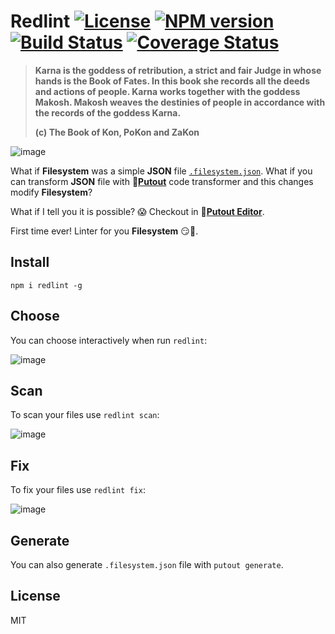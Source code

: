 # Redlint [![License][LicenseIMGURL]][LicenseURL] [![NPM version][NPMIMGURL]][NPMURL] [![Build Status][BuildStatusIMGURL]][BuildStatusURL] [![Coverage Status][CoverageIMGURL]][CoverageURL]

[NPMURL]: https://npmjs.org/package/redlint "npm"
[NPMIMGURL]: https://img.shields.io/npm/v/redlint.svg?style=flat&longCache=true
[BuildStatusURL]: https://github.com/putoutjs/printer/actions/workflows/nodejs.yml "Build Status"
[BuildStatusIMGURL]: https://github.com/putoutjs/printer/actions/workflows/nodejs.yml/badge.svg
[LicenseURL]: https://tldrlegal.com/license/mit-license "MIT License"
[LicenseIMGURL]: https://img.shields.io/badge/license-MIT-317BF9.svg?style=flat
[CoverageURL]: https://coveralls.io/github/putoutjs/printer?branch=master
[CoverageIMGURL]: https://coveralls.io/repos/putoutjs/printer/badge.svg?branch=master&service=github

> **Karna is the goddess of retribution, a strict and fair Judge in whose hands is the Book of Fates. In this book she records all the deeds and actions of people. Karna works together with the goddess Makosh. Makosh weaves the destinies of people in accordance with the records of the goddess Karna.**
>
> **(c) The Book of Kon, PoKon and ZaKon**

![image](https://github.com/putoutjs/redlint/assets/1573141/a34a7e75-b30f-4e79-b132-1d411d96ba15)

What if **Filesystem** was a simple **JSON** file [`.filesystem.json`](https://github.com/putoutjs/redlint/blob/master/.filesystem.json). What if you can transform **JSON** file with 🐊[**Putout**](https://github.com/coderaiser/putout) code transformer and this changes modify **Filesystem**?

What if I tell you it is possible? 😱 Checkout in 🐊[**Putout Editor**](https://putout.cloudcmd.io/#/gist/0614c2da35a1864b59ac284f18656328/695a9960c401d4e8f6744f58eac591d8f9185235).

First time ever! Linter for you **Filesystem** 😏💾.

## Install

```
npm i redlint -g
```

## Choose

You can choose interactively when run `redlint`:

![image](https://github.com/putoutjs/redlint/assets/1573141/a7657733-8d11-4f09-8191-4a9576bb45ed)

## Scan

To scan your files use `redlint scan`:

![image](https://github.com/putoutjs/redlint/assets/1573141/4407e58b-8c99-4bb3-9f0a-751ae3a0f0ce)

## Fix

To fix your files use `redlint fix`:

![image](https://github.com/putoutjs/redlint/assets/1573141/dc94146b-2a68-4547-80c9-a874f98c3a2a)

## Generate

You can also generate `.filesystem.json` file with `putout generate`.

## License

MIT
